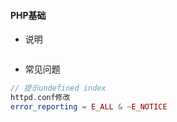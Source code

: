 #### PHP基础

* 说明

```php

```

* 常见问题

```php
// 提示undefined index
httpd.conf修改
error_reporting = E_ALL & ~E_NOTICE
```



